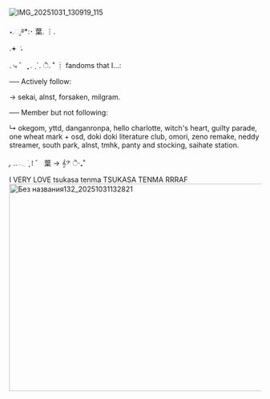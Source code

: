 ![IMG_20251031_130919_115](https://github.com/user-attachments/assets/6cdfb3b7-d233-4daa-b320-bcd2ada1d872)

 ⋆.ೃ࿔*:･                               葉.  ⋮.            
                  .𖥔 ݁ ˖

.    ⤷         ゛ ִִֶֶָ ִִֶֶ.                  ˎˊ.                   ੈ.                            ˚ ┊
 fandoms that I...:
 
 ── Actively follow: 
 
 → sekai, alnst, forsaken, milgram. 
 
 ── Member but not following:

 ↳ okegom, yttd, danganronpa, hello charlotte, witch's heart, guilty parade, one wheat mark + osd, doki doki literature club, omori, zeno remake, neddy streamer, south park, alnst, tmhk, panty and stocking, saihate station.

ִֶָ. ..𓂃 ࣪ ִֶָ                ⁞                       ゛   葉
    →               𝄞𝄢              ੈ‧₊˚


   I VERY LOVE tsukasa tenma TSUKASA TENMA RRRAF 
<img width="736" height="414" alt="Без названия132_20251031132821" src="https://github.com/user-attachments/assets/dfe92680-180f-4fa0-a637-54ee1753915c" />


